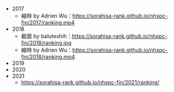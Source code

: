 -   2017
    -   縮時 by Adrien Wu：https://sorahisa-rank.github.io/nhspc-fin/2017/ranking.mp4
-   2018
    -   截圖 by baluteshih：https://sorahisa-rank.github.io/nhspc-fin/2018/ranking.jpg
    -   縮時 by Adrien Wu：https://sorahisa-rank.github.io/nhspc-fin/2018/ranking.mp4
-   2019
-   2020
-   2021
    -   https://sorahisa-rank.github.io/nhspc-fin/2021/ranking/